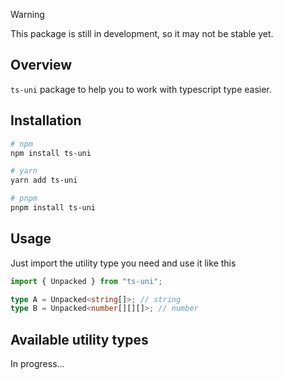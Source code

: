 > [!WARNING]  
> This package is still in development, so it may not be stable yet.

## Overview

`ts-uni` package to help you to work with typescript type easier.

## Installation

```bash
# npm
npm install ts-uni

# yarn
yarn add ts-uni

# pnpm
pnpm install ts-uni
```

## Usage

Just import the utility type you need and use it like this

```ts
import { Unpacked } from "ts-uni";

type A = Unpacked<string[]>; // string
type B = Unpacked<number[][][]>; // number
```

## Available utility types

In progress...
